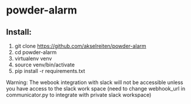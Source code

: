# powder-alarm

## Install:
1. git clone https://github.com/akselreiten/powder-alarm
2. cd powder-alarm
3. virtualenv venv
4. source venv/bin/activate
5. pip install -r requirements.txt


Warning: The webook integration with slack will not be accessible unless you have access to the slack work space (need to change webhook_url in communicator.py to integrate with private slack workspace)
